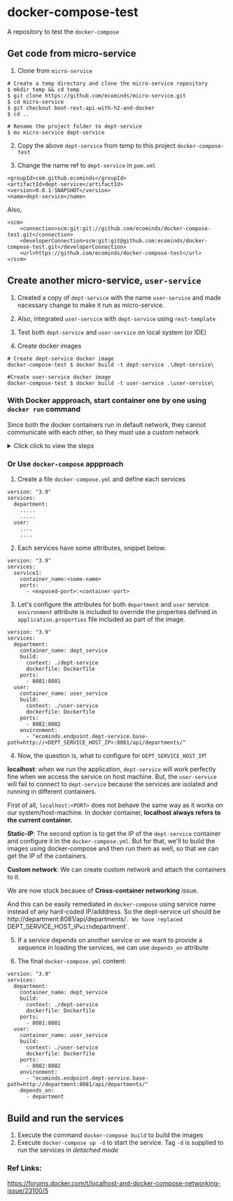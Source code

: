 # docker-compose-test
A repository to test the `docker-compose`

## Get code from micro-service
1. Clone from `micro-service`
```
# Create a temp directory and clone the micro-service repository
$ mkdir temp && cd temp
$ git clone https://github.com/ecominds/micro-service.git
$ cd micro-service
$ git checkout boot-rest-api-with-h2-and-docker
$ cd ..

# Rename the project folder to dept-service
$ mv micro-service dept-service
```

2. Copy the above `dept-service` from temp to this project `docker-compose-test`

3. Change the name ref to `dept-service` in `pom.xml`
```
<groupId>com.github.ecominds</groupId>
<artifactId>dept-service</artifactId>
<version>0.0.1-SNAPSHOT</version>
<name>dept-service</name>
```
Also,
```
<scm>
	<connection>scm:git:git://github.com/ecominds/docker-compose-test.git</connection>
	<developerConnection>scm:git:git@github.com:ecominds/docker-compose-test.git</developerConnection>
	<url>https://github.com/ecominds/docker-compose-test</url>
</scm>
```

## Create another micro-service, `user-service`
1. Created a copy of `dept-service` with the name `user-service` and made nacessary change to make it run as micro-service. 

2. Also, integrated `user-service` with `dept-service` using `rest-template`

3. Test both `dept-service` and `user-service` on local system (or IDE)

4. Create docker images
```
# Create dept-service docker image
docker-compose-test $ docker build -t dept-service .\dept-service\

#Create user-service docker image
docker-compose-test $ docker build -t user-service .\user-service\
```

### With Docker appproach, start container one by one using `docker run` command
Since both the docker containers run in default network, they cannot communicate with each other, so they must use a custom network
<details>
<summary>Click click to view the steps</summary>
  
1. Execute the below command to create a custom network `dev-env-net` if it is not available
```
$ docker network create dev-env-net
```

2. Start `dept-service`
```
$ docker run -it -d --network=dev-env-net -p 8081:8081 dept-service
```

3. Inspect `dept-service` container to find out the IP which need to be configured in `user-service`

4. Start `user-service` with the same network as `dept-service`
```
$ docker run -it --rm --network=dev-env-net -e "ecominds.endpoint.dept-service.base-path=http://172.20.0.2:8081/api/departments/" -p 8082:8082 user-service
```
</details>

### Or Use `docker-compose` appproach
1. Create a file `docker-compose.yml` and define each services
```
version: "3.9"
services:
  department:
    .....
	.....
  user:
    ....
    ....
```
2. Each services have some attributes, snippet below:
```
version: "3.9"
services:
  service1:
    container_name:<some-name>
	ports:
	  - <exposed-port>:<container-port>
```

3. Let's configure the attributes for both `department` and `user` service. `environment` attribute is included to override the properties defined in `application.properties` file included as part of the image.

```
version: "3.9"
services:
  department: 
    container_name: dept_service
    build: 
      context: ./dept-service
      dockerfile: Dockerfile
    ports:
      - 8081:8081
  user:
    container_name: user_service
    build:
      context: ./user-service
      dockerfile: Dockerfile
    ports:
      - 8082:8082
	environment:
      - "ecominds.endpoint.dept-service.base-path=http://<DEPT_SERVICE_HOST_IP>:8081/api/departments/"
```
4. Now, the question is, what to configure for `DEPT_SERVICE_HOST_IP`!

**localhost**: when we run the application, `dept-service` will work perfectly fine when we access the service on host machine. But, the `user-service` will fail to connect to `dept-service` because the services are isolated and running in different containers.

First of all, `localhost:<PORT>` does not behave the same way as it works on our system/host-machine. In docker container, **localhost always refers to the current container.**

**Static-IP**: The second option is to get the IP of the `dept-service` container and configure it in the `docker-compose.yml`. But for that, we'll to build the images using docker-compose and then run them as well, so that we can get the IP of the containers.

**Custom network**: We can create custom network and attach the containers to it.

We are now stuck becauee of **Cross-container networking** issue.

And this can be easily remediated in `docker-compose` using service name instead of any hard-coded IP/adddress. So the dept-service url should be `
`http://department:8081/api/departments/`. We have replaced `DEPT_SERVICE_HOST_IP` with `department`.

5. If a service depends on another service or we want to provide a sequence in loading the services, we can use `depends_on` attribute

6. The final `docker-compose.yml` content:
```
version: "3.9"
services:
  department: 
    container_name: dept_service
    build: 
      context: ./dept-service
      dockerfile: Dockerfile
    ports:
      - 8081:8081
  user:
    container_name: user_service
    build:
      context: ./user-service
      dockerfile: Dockerfile
    ports:
      - 8082:8082
    environment:
      - "ecominds.endpoint.dept-service.base-path=http://department:8081/api/departments/"
    depends_on:
      - department
```

## Build and run the services
1. Execute the command `docker-compose build` to build the images
2. Execute `docker-compose up -d` to start the service. Tag `-d` is supplied to run the services in *detached mode*

### Ref Links:
https://forums.docker.com/t/localhost-and-docker-compose-networking-issue/23100/5
